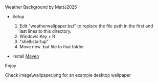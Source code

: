 Weather Background by MattJ2025


- Setup
    1) Edit "weatherwallpaper.bat" to replace the file path in the first and last lines to this directory. 
    2) Windows Key + R 
    3) "shell:startup"
    4) Move new .bat file to that folder

- Install [Maven](https://maven.apache.org/install.html)

Enjoy


Check image\wallpaper.png for an example desktop wallpaper